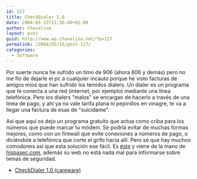 ```yaml
---
id: 117
title: CheckDialer 1.0
date: 2004-05-15T11:30:40+02:00
author: Chavalina
layout: post
guid: http://www.wp.chavalina.net/?p=117
permalink: /2004/05/15/post-117/
categories:
  - Software
---
```

Por suerte nunca he sufrido un timo de 906 (ahora 806 y demás) pero no me f&iacute;o de dejarle el pc a cualquier incauto porque he visto facturas de amigos m&iacute;os que han sufrido los temidos dialers. Un dialer es un programa que te conecta a una red (internet, por ejemplo) mediante una l&iacute;nea telef&oacute;nica. Pero los dialers "malos" se encargan de hacerlo a través de una l&iacute;nea de pago, y ah&iacute; ya no vale tarifa plana ni pepinillos en vinagre, te va a llegar una factura de esas de "<span class="alguien">suicidame</span>".

As&iacute; que aqu&iacute; os dejo un programa gratuito que actua como criba para los n&uacute;meros que puede marcar tu m&oacute;dem. Se podr&iacute;a evitar de muchas formas mejores, como con un firewall que evite conexiones a n&uacute;meros de pago, o diciéndole a telef&oacute;nica que corte el grifo hacia all&iacute;. Pero sé que hay muchos comodones as&iacute; que esta soluci&oacute;n ese fácil. Es <a href="http://www.hispasec.com/software/checkdialer/index.html" target="_blank">éste</a> y viene de la mano de <a href="http://www.hispasec.com/" target="_blank">hispasec.com</a>, además su web no está nada mal para informarse sobre temas de seguridad. 

</p> 

  * <a href="http://www.hispasec.com/software/checkdialer/index.html" target="_blank">CheckDialer 1.0 (careware)</a>